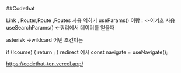 ##Codethat

Link , Router,Route ,Routes 사용 익히기 
useParams() 이랑 : <-이기호 사용 
useSearchParams() <-쿼리에서 데이터를 얻을때

<Route path="*" />
asterisk ->wildcard 어떤 조건이든

  if (!course) {
    return <Navigate to="/path" />;
  }
redirect 예시 
const navigate = useNavigate(); 


https://codethat-ten.vercel.app/

